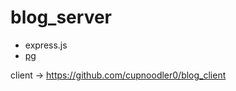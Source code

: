# blog_server

- express.js
- [pg](https://www.npmjs.com/package/pg)

client -> https://github.com/cupnoodler0/blog_client
